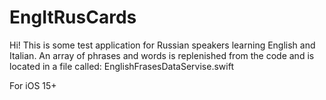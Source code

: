 # EngItRusCards
Hi!
This is some test application for Russian speakers learning English and Italian.
An array of phrases and words is replenished from the code and  is located in a file called:
EnglishFrasesDataServise.swift 



For iOS 15+
